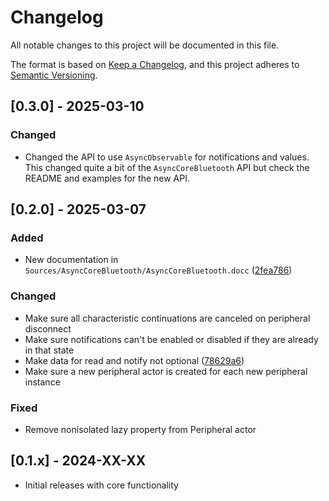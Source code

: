# Changelog

All notable changes to this project will be documented in this file.

The format is based on [Keep a Changelog](https://keepachangelog.com/en/1.0.0/),
and this project adheres to [Semantic Versioning](https://semver.org/spec/v2.0.0.html).

## [0.3.0] - 2025-03-10

### Changed
- Changed the API to use `AsyncObservable` for notifications and values. This changed quite a bit of the `AsyncCoreBluetooth` API but check the README and examples for the new API.

## [0.2.0] - 2025-03-07

### Added
- New documentation in `Sources/AsyncCoreBluetooth/AsyncCoreBluetooth.docc` ([2fea786](https://github.com/meech-ward/AsyncCoreBluetooth/commit/2fea7860a82112ca6fa8afa2b130239674761c81))

### Changed
- Make sure all characteristic continuations are canceled on peripheral disconnect
- Make sure notifications can't be enabled or disabled if they are already in that state
- Make data for read and notify not optional ([78629a6](https://github.com/meech-ward/AsyncCoreBluetooth/commit/78629a694a84165df5959ff916ea564c86bfdfd4))
- Make sure a new peripheral actor is created for each new peripheral instance

### Fixed
- Remove nonisolated lazy property from Peripheral actor

## [0.1.x] - 2024-XX-XX

- Initial releases with core functionality
